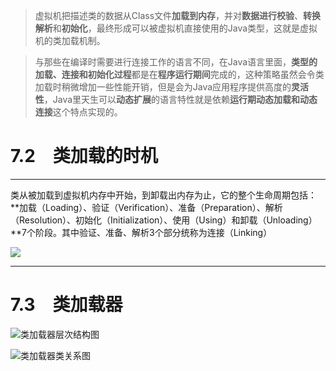 >虚拟机把描述类的数据从Class文件**加载到内存**，并对**数据进行校验**、**转换解析**和**初始化**，最终形成可以被虚拟机直接使用的Java类型，这就是虚拟机的类加载机制。

> 与那些在编译时需要进行连接工作的语言不同，在Java语言里面，**类型的加载、连接和初始化过程**都是在**程序运行期间**完成的，这种策略虽然会令类加载时稍微增加一些性能开销，但是会为Java应用程序提供高度的**灵活性**，Java里天生可以**动态扩展**的语言特性就是依赖**运行期动态加载和动态连接**这个特点实现的。

# 7.2　类加载的时机
---

类从被加载到虚拟机内存中开始，到卸载出内存为止，它的整个生命周期包括：**加载（Loading）、验证（Verification）、准备（Preparation）、解析（Resolution）、初始化（Initialization）、使用（Using）和卸载（Unloading）**7个阶段。其中验证、准备、解析3个部分统称为连接（Linking）

![](https://upload-images.jianshu.io/upload_images/4039130-879590b11588d5cc.png?imageMogr2/auto-orient/strip%7CimageView2/2/w/1240)

---

# 7.3　类加载器

![类加载器层次结构图](https://upload-images.jianshu.io/upload_images/4039130-6502279d68fd7616.png?imageMogr2/auto-orient/strip%7CimageView2/2/w/1240)


![类加载器类关系图](https://upload-images.jianshu.io/upload_images/4039130-0c6faa76acb9c776.png?imageMogr2/auto-orient/strip%7CimageView2/2/w/1240)
